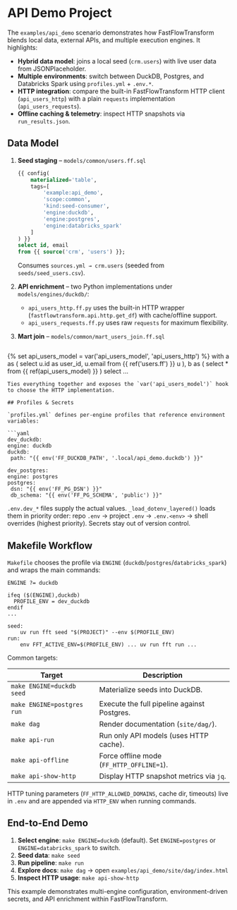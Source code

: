 # API Demo Project

The `examples/api_demo` scenario demonstrates how FastFlowTransform blends local data, external APIs, and multiple execution engines. It highlights:

- **Hybrid data model**: joins a local seed (`crm.users`) with live user data from JSONPlaceholder.
- **Multiple environments**: switch between DuckDB, Postgres, and Databricks Spark using `profiles.yml` + `.env.*`.
- **HTTP integration**: compare the built-in FastFlowTransform HTTP client (`api_users_http`) with a plain `requests` implementation (`api_users_requests`).
- **Offline caching & telemetry**: inspect HTTP snapshots via `run_results.json`.

## Data Model

1. **Seed staging** – `models/common/users.ff.sql`
   ```sql
   {{ config(
       materialized='table',
       tags=[
           'example:api_demo',
           'scope:common',
           'kind:seed-consumer',
           'engine:duckdb',
           'engine:postgres',
           'engine:databricks_spark'
       ]
   ) }}
   select id, email
   from {{ source('crm', 'users') }};
   ```
   Consumes `sources.yml → crm.users` (seeded from `seeds/seed_users.csv`).

2. **API enrichment** – two Python implementations under `models/engines/duckdb/`:
   - `api_users_http.ff.py` uses the built-in HTTP wrapper (`fastflowtransform.api.http.get_df`) with cache/offline support.
   - `api_users_requests.ff.py` uses raw `requests` for maximum flexibility.

3. **Mart join** – `models/common/mart_users_join.ff.sql`
   ```sql
  {% set api_users_model = var('api_users_model', 'api_users_http') %}
   with a as (
     select u.id as user_id, u.email from {{ ref('users.ff') }} u
   ),
   b as (
     select * from {{ ref(api_users_model) }}
   )
   select ...
   ```
   Ties everything together and exposes the `var('api_users_model')` hook to choose the HTTP implementation.

## Profiles & Secrets

`profiles.yml` defines per-engine profiles that reference environment variables:

```yaml
dev_duckdb:
  engine: duckdb
  duckdb:
    path: "{{ env('FF_DUCKDB_PATH', '.local/api_demo.duckdb') }}"

dev_postgres:
  engine: postgres
  postgres:
    dsn: "{{ env('FF_PG_DSN') }}"
    db_schema: "{{ env('FF_PG_SCHEMA', 'public') }}"
```

`.env.dev_*` files supply the actual values. `_load_dotenv_layered()` loads them in priority order: repo `.env` → project `.env` → `.env.<env>` → shell overrides (highest priority). Secrets stay out of version control.


## Makefile Workflow

`Makefile` chooses the profile via `ENGINE` (`duckdb`/`postgres`/`databricks_spark`) and wraps the main commands:

```make
ENGINE ?= duckdb

ifeq ($(ENGINE),duckdb)
  PROFILE_ENV = dev_duckdb
endif
...

seed:
	uv run fft seed "$(PROJECT)" --env $(PROFILE_ENV)
run:
	env FFT_ACTIVE_ENV=$(PROFILE_ENV) ... uv run fft run ...
```

Common targets:

| Target                   | Description |
|--------------------------|-------------|
| `make ENGINE=duckdb seed`| Materialize seeds into DuckDB. |
| `make ENGINE=postgres run`| Execute the full pipeline against Postgres. |
| `make dag`               | Render documentation (`site/dag/`). |
| `make api-run`           | Run only API models (uses HTTP cache). |
| `make api-offline`       | Force offline mode (`FF_HTTP_OFFLINE=1`). |
| `make api-show-http`     | Display HTTP snapshot metrics via `jq`. |

HTTP tuning parameters (`FF_HTTP_ALLOWED_DOMAINS`, cache dir, timeouts) live in `.env` and are appended via `HTTP_ENV` when running commands.

## End-to-End Demo

1. **Select engine**: `make ENGINE=duckdb` (default). Set `ENGINE=postgres` or `ENGINE=databricks_spark` to switch.
2. **Seed data**: `make seed`
3. **Run pipeline**: `make run`
4. **Explore docs**: `make dag` → open `examples/api_demo/site/dag/index.html`
5. **Inspect HTTP usage**: `make api-show-http`

This example demonstrates multi-engine configuration, environment-driven secrets, and API enrichment within FastFlowTransform.

